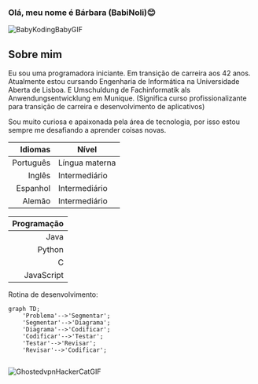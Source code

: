 ### Olá, meu nome é Bárbara (BabiNoli)😊

![BabyKodingBabyGIF](https://github.com/user-attachments/assets/bdb4678e-a66d-4a7f-bb01-71f1bc97d715)


## Sobre mim
Eu sou uma programadora iniciante. Em transição de carreira aos 42 anos. 
Atualmente estou cursando Engenharia de Informática na Universidade Aberta de Lisboa. 
E Umschuldung de Fachinformatik als Anwendungsentwicklung em Munique. 
(Significa curso profissionalizante para transição de carreira e desenvolvimento de aplicativos)

Sou muito curiosa e apaixonada pela área de tecnologia, por isso estou sempre me desafiando a aprender coisas novas.


| Idiomas | Nível |
|-----:|---------------|
|  Português  |  Língua materna  |
|  Inglês  |  Intermediário  |
|  Espanhol  |  Intermediário  |
|  Alemão  |  Intermediário  |


| Programação | 
|-----:|
|  Java  | 
|  Python | 
|  C  |
|  JavaScript  |


Rotina de desenvolvimento:

```mermaid
graph TD;
    'Problema'-->'Segmentar';
    'Segmentar'-->'Diagrama';
    'Diagrama'-->'Codificar';
    'Codificar'-->'Testar';
    'Testar'-->'Revisar';
    'Revisar'-->'Codificar';
    
```

![GhostedvpnHackerCatGIF](https://github.com/user-attachments/assets/23f0d38e-2538-49b3-b9a2-86b6b305d801)

